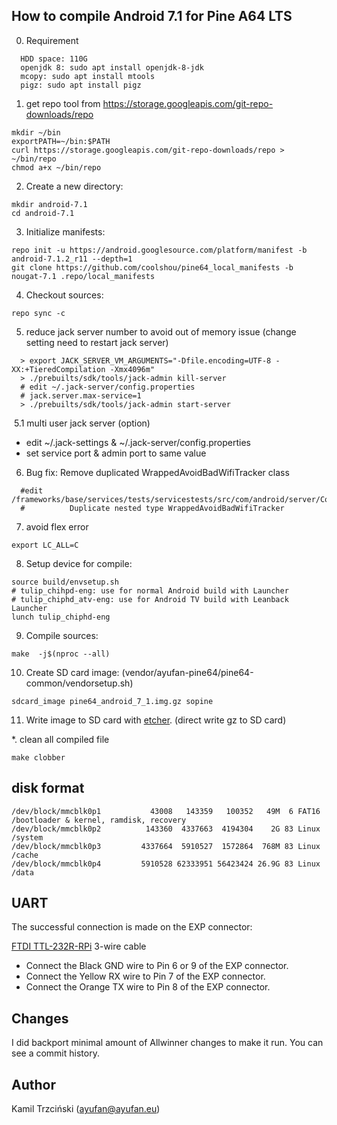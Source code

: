 ## How to compile Android 7.1 for Pine A64 LTS
0. Requirement
  ```
    HDD space: 110G
    openjdk 8: sudo apt install openjdk-8-jdk
    mcopy: sudo apt install mtools
    pigz: sudo apt install pigz
  ```

1. get repo tool from https://storage.googleapis.com/git-repo-downloads/repo
  ```
  mkdir ~/bin
  exportPATH=~/bin:$PATH
  curl https://storage.googleapis.com/git-repo-downloads/repo > ~/bin/repo
  chmod a+x ~/bin/repo
  ```
2. Create a new directory:
  ```
  mkdir android-7.1
  cd android-7.1
  ```

3. Initialize manifests:
  ```
  repo init -u https://android.googlesource.com/platform/manifest -b android-7.1.2_r11 --depth=1
  git clone https://github.com/coolshou/pine64_local_manifests -b nougat-7.1 .repo/local_manifests
  ```

4. Checkout sources:
  ```
  repo sync -c
  ```

5.  reduce jack server number to avoid out of memory issue (change setting need to restart jack server)
  ```
    > export JACK_SERVER_VM_ARGUMENTS="-Dfile.encoding=UTF-8 -XX:+TieredCompilation -Xmx4096m"
    > ./prebuilts/sdk/tools/jack-admin kill-server
    # edit ~/.jack-server/config.properties
    # jack.server.max-service=1
    > ./prebuilts/sdk/tools/jack-admin start-server
  ```
​	5.1 multi user jack server (option)

- edit ~/.jack-settings & ~/.jack-server/config.properties
- set  service port & admin port to same value



6. Bug fix: Remove duplicated WrappedAvoidBadWifiTracker class
  ```
    #edit /frameworks/base/services/tests/servicestests/src/com/android/server/ConnectivityServiceTest.java:623:
    #          Duplicate nested type WrappedAvoidBadWifiTracker
  ```

7. avoid flex error
  ```
export LC_ALL=C
  ```

8. Setup device for compile:
  ```
  source build/envsetup.sh
  # tulip_chihpd-eng: use for normal Android build with Launcher
  # tulip_chiphd_atv-eng: use for Android TV build with Leanback Launcher
  lunch tulip_chiphd-eng
  ```

9. Compile sources:
  ```
  make  -j$(nproc --all)
  ```

10. Create SD card image: (vendor/ayufan-pine64/pine64-common/vendorsetup.sh)
  ```
  sdcard_image pine64_android_7_1.img.gz sopine
  ```

11. Write image to SD card with  [etcher](https://www.balena.io/etcher/). (direct write gz to SD card)

*. clean all compiled file
  ```
  make clobber
  ```

## disk format
  ```
 /dev/block/mmcblk0p1           43008   143359   100352   49M  6 FAT16           /bootloader & kernel, ramdisk, recovery
 /dev/block/mmcblk0p2          143360  4337663  4194304    2G 83 Linux           /system
 /dev/block/mmcblk0p3         4337664  5910527  1572864  768M 83 Linux           /cache
 /dev/block/mmcblk0p4         5910528 62333951 56423424 26.9G 83 Linux           /data
  ```
  
  
## UART

The successful connection is made on the EXP connector:

[FTDI TTL-232R-RPi](http://www.digikey.com/product-search/en?keywords=TTL-232R-RPi) 3-wire cable

- Connect the Black GND wire to Pin 6 or 9 of the EXP connector.
- Connect the Yellow RX wire to Pin 7 of the EXP connector.
- Connect the Orange TX wire to Pin 8 of the EXP connector.

## Changes

I did backport minimal amount of Allwinner changes to make it run.
You can see a commit history.

## Author

Kamil Trzciński (ayufan@ayufan.eu)
